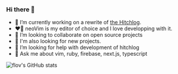 ### Hi there 👋

- 🔭 I’m currently working on a rewrite of [the Hitchlog](https://github.com/flov/hitchlog-nextjs).
- ❤️‍🔥 neoVim is my editor of choice and I love developping with it.
- 👯 I’m looking to collaborate on open source projects
- 🤝 I'm also looking for new projects.
- 🤔 I’m looking for help with development of hitchlog
- 💬 Ask me about vim, ruby, firebase, next.js, typescript

![flov's GitHub stats](https://github-readme-stats.vercel.app/api?username=flov&show_icons=true)

